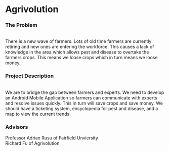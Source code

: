 # Agrivolution
<h3>The Problem</h3><br>
There is a new wave of farmers.  Lots of old time farmers are currently retiring and new ones are entering the workforce.  
This causes a lack of knowledge in the area which allows pest and disease to overtake the farmers crops.  This means we loose crops
which in turn means we loose money.  

<h3>Project Description</h3><br>
We are to bridge the gap between farmers and experts.  We need to develop an Android Mobile Application so farmers can communicate
with experts and resolve issues quickly.  This in turn will save crops and save money.  We should have a ticketing system, 
encyclopedia for pest and disease, and a map to view the current trends.  

<h3>Advisors</h3>
Professor Adrian Rusu of Fairfield Unviersity<br>
Richard Fu of Agrivolution 

